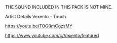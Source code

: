 THE SOUND INCLUDED IN THIS PACK IS NOT MINE.

Artist Details
Vexento - Touch

https://youtu.be/TOG0mCgzsMY

https://www.youtube.com/c/Vexento/featured
